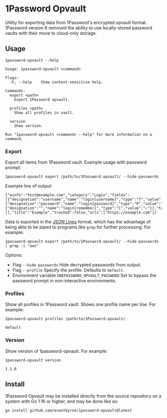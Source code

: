 # 1Password Opvault

Utility for exporting data from 1Password's encrypted opvault format. 1Password version 8 removed the ability to use locally-stored password vaults with their move to cloud-only storage.

## Usage

```
1password-opvault --help
```
```
Usage: 1password-opvault <command>

Flags:
  -h, --help    Show context-sensitive help.

Commands:
  export <path>
    Export 1Password opvault.

  profiles <path>
    Show all profiles in vault.

  version
    Show version.

Run "1password-opvault <command> --help" for more information on a command.
```

### Export

Export all items from 1Password vault. Example usage with password prompt:

```
1password-opvault export /path/to/1Password.opvault/ --hide-passwords
```

Example line of output:

```
{"ainfo":"test@example.com","category":"Login","fields":[{"designation":"username","name":"login[username]","type":"T","value":"test@example.com"},{"designation":"password","name":"login[password]","type":"P","value":"******"},{"designation":"","name":"login[remember]","type":"C","value":"✓"}],"tags":[],"title":"Example","trashed":false,"urls":["https://example.com"]}
```

Data is exported in the [JSON Lines](https://jsonlines.org/) format, which has the advantage of being able to be piped to programs like `grep` for further processing. For example:

```
1password-opvault export /path/to/1Password.opvault/ --hide-passwords | grep -i "aws"
```

Options:

- Flag `--hide-passwords` Hide decrypted passwords from output.
- Flag `--profile` Specify the profile. Defaults to `default`.
- Environment variable `ONEPASSWORD_OPVAULT_PASSWORD` Set to bypass the password prompt in non-interactive environments.

### Profiles

Show all profiles in 1Password vault. Shows one profile name per line. For example:

```
1password-opvault profiles /path/to/1Password.opvault/
```
```
default
```

### Version

Show version of 1password-opvault. For example:

```
1password-opvault version
```
```
1.1.0
```

## Install

1Password Opvault may be installed directly from the source repository on a system with Go 1.16 or higher, and may be done like so:

```
go install github.com/evantbyrne/1password-opvault@latest
```
